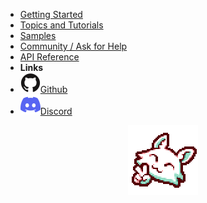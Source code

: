 <!-- markdownlint-disable-next-line first-line-heading -->
- [Getting Started](getting_started)
- [Topics and Tutorials](topics_and_tutorials)
- [Samples](samples)
- [Community / Ask for Help](community_ask_for_help)
- [API Reference](api_reference)
- **Links**
- [![GitHub](/assets/github.svg)Github](https://github.com/RandyGaul/cute_framework/)
- [![Discord](/assets/discord.svg)Discord](https://discord.gg/ajWHTHz9)

<p align="center"><img src=/assets/CF_Logo_Pixel_2x.png></p>